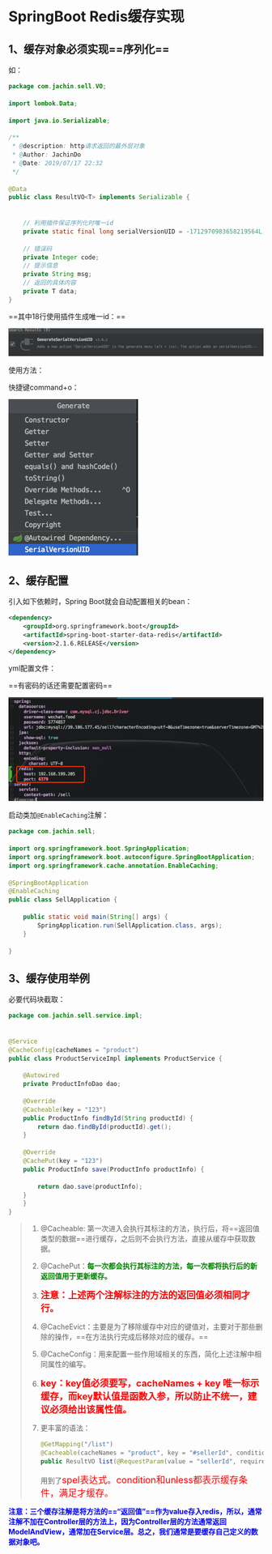 # SpringBoot Redis缓存实现



## 1、缓存对象必须实现==序列化==

如：

```java
package com.jachin.sell.VO;

import lombok.Data;

import java.io.Serializable;

/**
 * @description: http请求返回的最外层对象
 * @Author: JachinDo
 * @Date: 2019/07/17 22:32
 */

@Data
public class ResultVO<T> implements Serializable {


    // 利用插件保证序列化时唯一id
    private static final long serialVersionUID = -1712970983658219564L;

    // 错误码
    private Integer code;
    // 提示信息
    private String msg;
    // 返回的具体内容
    private T data;
}
```



==其中18行使用插件生成唯一id：==

![image-20190828143814803](../PicSource/image-20190828143814803.png)

使用方法：

快捷键command+o：

![image-20190828143932709](../PicSource/image-20190828143932709.png)



## 2、缓存配置

引入如下依赖时，Spring Boot就会自动配置相关的bean：

```xml
<dependency>
    <groupId>org.springframework.boot</groupId>
    <artifactId>spring-boot-starter-data-redis</artifactId>
    <version>2.1.6.RELEASE</version>
</dependency>
```





yml配置文件：

==有密码的话还需要配置密码==

![image-20190828144031175](../PicSource/image-20190828144031175.png)





启动类加`@EnableCaching`注解：

```java
package com.jachin.sell;

import org.springframework.boot.SpringApplication;
import org.springframework.boot.autoconfigure.SpringBootApplication;
import org.springframework.cache.annotation.EnableCaching;

@SpringBootApplication
@EnableCaching
public class SellApplication {

    public static void main(String[] args) {
        SpringApplication.run(SellApplication.class, args);
    }

}
```



## 3、缓存使用举例



必要代码块截取：

```java
package com.jachin.sell.service.impl;


@Service
@CacheConfig(cacheNames = "product")
public class ProductServiceImpl implements ProductService {

    @Autowired
    private ProductInfoDao dao;

    @Override
    @Cacheable(key = "123")
    public ProductInfo findById(String productId) {
        return dao.findById(productId).get();
    }
  
    @Override
    @CachePut(key = "123")
    public ProductInfo save(ProductInfo productInfo) {

        return dao.save(productInfo);
    }
    }
}
```



> 1. @Cacheable: 第一次进入会执行其标注的方法，执行后，将==返回值类型的数据==进行缓存，之后则不会执行方法，直接从缓存中获取数据。
>
> 2. @CachePut：**<font color='green'>每一次都会执行其标注的方法，每一次都将执行后的新返回值用于更新缓存。</font>**
>
> 3. <font color='red' size=4>**注意：上述两个注解标注的方法的返回值必须相同才行。**</font>
>
> 4. @CacheEvict：主要是为了移除缓存中对应的键值对，主要对于那些删除的操作，==在方法执行完成后移除对应的缓存。==
>
> 5. @CacheConfig：用来配置一些作用域相关的东西，简化上述注解中相同属性的编写。
>
> 6. **<font color='red' size=4>key：key值必须要写，cacheNames + key 唯一标示缓存，而key默认值是函数入参，所以防止不统一，建议必须给出该属性值。</font>**
>
> 7. 更丰富的语法：
>
>    ```java
>    @GetMapping("/list")
>    @Cacheable(cacheNames = "product", key = "#sellerId", condition = "#sellerId.length() > 3", unless = "#result.getCode() != 0")
>    public ResultVO list(@RequestParam(value = "sellerId", required = false) String sellerId) {}
>    ```
>
>    用到了<font color='red' size=4>spel表达式。condition和unless都表示缓存条件，满足才缓存。</font>



**<font color='blue'>注意：三个缓存注解是将方法的==“返回值”==作为value存入redis，所以，通常注解不加在Controller层的方法上，因为Controller层的方法通常返回ModelAndView，通常加在Service层。总之，我们通常是要缓存自己定义的数据对象吧。</font>**